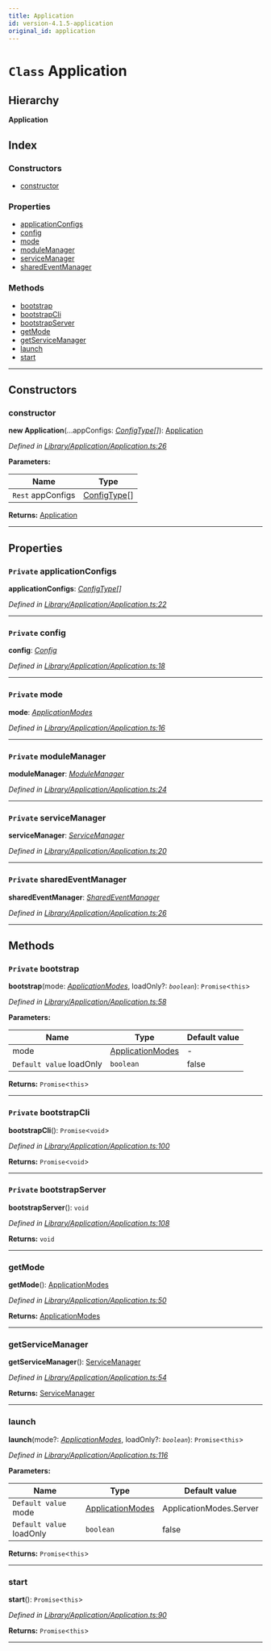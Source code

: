 ```yaml
---
title: Application
id: version-4.1.5-application
original_id: application
---
```


# `Class` Application

## Hierarchy

**Application**

## Index

### Constructors

* [constructor](application#constructor)

### Properties

* [applicationConfigs](application#applicationconfigs)
* [config](application#config)
* [mode](application#mode)
* [moduleManager](application#modulemanager)
* [serviceManager](application#servicemanager)
* [sharedEventManager](application#sharedeventmanager)

### Methods

* [bootstrap](application#bootstrap)
* [bootstrapCli](application#bootstrapcli)
* [bootstrapServer](application#bootstrapserver)
* [getMode](application#getmode)
* [getServiceManager](application#getservicemanager)
* [launch](application#launch)
* [start](application#start)

---

## Constructors

<a id="constructor"></a>

###  constructor

**new Application**(...appConfigs: *[ConfigType]()[]*): [Application](application)

*Defined in [Library/Application/Application.ts:26](https://github.com/SpoonX/stix/blob/e27bbb3/src/Library/Application/Application.ts#L26)*

**Parameters:**

| Name | Type |
| ------ | ------ |
| `Rest` appConfigs | [ConfigType]()[] |

**Returns:** [Application](application)

___

## Properties

<a id="applicationconfigs"></a>

### `Private` applicationConfigs

**applicationConfigs**: *[ConfigType]()[]*

*Defined in [Library/Application/Application.ts:22](https://github.com/SpoonX/stix/blob/e27bbb3/src/Library/Application/Application.ts#L22)*

___
<a id="config"></a>

### `Private` config

**config**: *[Config](config)*

*Defined in [Library/Application/Application.ts:18](https://github.com/SpoonX/stix/blob/e27bbb3/src/Library/Application/Application.ts#L18)*

___
<a id="mode"></a>

### `Private` mode

**mode**: *[ApplicationModes](../enums/applicationmodes)*

*Defined in [Library/Application/Application.ts:16](https://github.com/SpoonX/stix/blob/e27bbb3/src/Library/Application/Application.ts#L16)*

___
<a id="modulemanager"></a>

### `Private` moduleManager

**moduleManager**: *[ModuleManager](modulemanager)*

*Defined in [Library/Application/Application.ts:24](https://github.com/SpoonX/stix/blob/e27bbb3/src/Library/Application/Application.ts#L24)*

___
<a id="servicemanager"></a>

### `Private` serviceManager

**serviceManager**: *[ServiceManager](servicemanager)*

*Defined in [Library/Application/Application.ts:20](https://github.com/SpoonX/stix/blob/e27bbb3/src/Library/Application/Application.ts#L20)*

___
<a id="sharedeventmanager"></a>

### `Private` sharedEventManager

**sharedEventManager**: *[SharedEventManager](sharedeventmanager)*

*Defined in [Library/Application/Application.ts:26](https://github.com/SpoonX/stix/blob/e27bbb3/src/Library/Application/Application.ts#L26)*

___

## Methods

<a id="bootstrap"></a>

### `Private` bootstrap

**bootstrap**(mode: *[ApplicationModes](../enums/applicationmodes)*, loadOnly?: *`boolean`*): `Promise`<`this`>

*Defined in [Library/Application/Application.ts:58](https://github.com/SpoonX/stix/blob/e27bbb3/src/Library/Application/Application.ts#L58)*

**Parameters:**

| Name | Type | Default value |
| ------ | ------ | ------ |
| mode | [ApplicationModes](../enums/applicationmodes) | - |
| `Default value` loadOnly | `boolean` | false |

**Returns:** `Promise`<`this`>

___
<a id="bootstrapcli"></a>

### `Private` bootstrapCli

**bootstrapCli**(): `Promise`<`void`>

*Defined in [Library/Application/Application.ts:100](https://github.com/SpoonX/stix/blob/e27bbb3/src/Library/Application/Application.ts#L100)*

**Returns:** `Promise`<`void`>

___
<a id="bootstrapserver"></a>

### `Private` bootstrapServer

**bootstrapServer**(): `void`

*Defined in [Library/Application/Application.ts:108](https://github.com/SpoonX/stix/blob/e27bbb3/src/Library/Application/Application.ts#L108)*

**Returns:** `void`

___
<a id="getmode"></a>

###  getMode

**getMode**(): [ApplicationModes](../enums/applicationmodes)

*Defined in [Library/Application/Application.ts:50](https://github.com/SpoonX/stix/blob/e27bbb3/src/Library/Application/Application.ts#L50)*

**Returns:** [ApplicationModes](../enums/applicationmodes)

___
<a id="getservicemanager"></a>

###  getServiceManager

**getServiceManager**(): [ServiceManager](servicemanager)

*Defined in [Library/Application/Application.ts:54](https://github.com/SpoonX/stix/blob/e27bbb3/src/Library/Application/Application.ts#L54)*

**Returns:** [ServiceManager](servicemanager)

___
<a id="launch"></a>

###  launch

**launch**(mode?: *[ApplicationModes](../enums/applicationmodes)*, loadOnly?: *`boolean`*): `Promise`<`this`>

*Defined in [Library/Application/Application.ts:116](https://github.com/SpoonX/stix/blob/e27bbb3/src/Library/Application/Application.ts#L116)*

**Parameters:**

| Name | Type | Default value |
| ------ | ------ | ------ |
| `Default value` mode | [ApplicationModes](../enums/applicationmodes) |  ApplicationModes.Server |
| `Default value` loadOnly | `boolean` | false |

**Returns:** `Promise`<`this`>

___
<a id="start"></a>

###  start

**start**(): `Promise`<`this`>

*Defined in [Library/Application/Application.ts:90](https://github.com/SpoonX/stix/blob/e27bbb3/src/Library/Application/Application.ts#L90)*

**Returns:** `Promise`<`this`>

___

